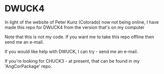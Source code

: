 # DWUCK4
In light of the website of Peter Kunz (Colorado) now not being online, I have made this repo for DWUCK4 from the version that's on my computer

Note that this is not my code. If you want me to take this repo offline then send me an e-mail.

If you would like help with DWUCK, I can try - send me an e-mail.

If you're looking for CHUCK3 - at present, that can be found in my 'AngCorPackage' repo.
